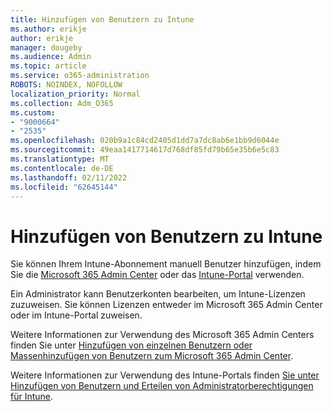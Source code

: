 ```yaml
---
title: Hinzufügen von Benutzern zu Intune
ms.author: erikje
author: erikje
manager: dougeby
ms.audience: Admin
ms.topic: article
ms.service: o365-administration
ROBOTS: NOINDEX, NOFOLLOW
localization_priority: Normal
ms.collection: Adm_O365
ms.custom:
- "9000664"
- "2535"
ms.openlocfilehash: 020b9a1c84cd2405d1dd7a7dc8ab6e1bb9d6044e
ms.sourcegitcommit: 49eaa1417714617d768df85fd79b65e35b6e5c83
ms.translationtype: MT
ms.contentlocale: de-DE
ms.lasthandoff: 02/11/2022
ms.locfileid: "62645144"
---
```

# <a name="add-users-to-intune"></a>Hinzufügen von Benutzern zu Intune

Sie können Ihrem Intune-Abonnement manuell Benutzer hinzufügen, indem Sie die [Microsoft 365 Admin Center](https://admin.microsoft.com/) oder das [Intune-Portal](https://portal.azure.com/#blade/Microsoft_Intune_DeviceSettings/ExtensionLandingBlade/overview) verwenden.

Ein Administrator kann Benutzerkonten bearbeiten, um Intune-Lizenzen zuzuweisen. Sie können Lizenzen entweder im Microsoft 365 Admin Center oder im Intune-Portal zuweisen.

Weitere Informationen zur Verwendung des Microsoft 365 Admin Centers finden Sie unter [Hinzufügen von einzelnen Benutzern oder Massenhinzufügen von Benutzern zum Microsoft 365 Admin Center](https://support.office.com/article/Add-users-individually-or-in-bulk-to-Office-365-Admin-Help-1970f7d6-03b5-442f-b385-5880b9c256ec).

Weitere Informationen zur Verwendung des Intune-Portals finden [Sie unter Hinzufügen von Benutzern und Erteilen von Administratorberechtigungen für Intune](https://docs.microsoft.com/intune/fundamentals/users-add).